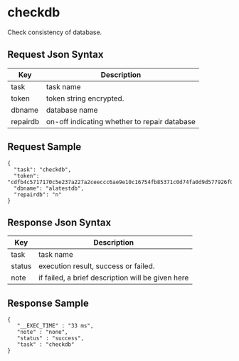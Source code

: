 # checkdb

Check consistency of database.

## Request Json Syntax

| **Key** | **Description** |
| --- | --- |
| task | task name |
| token | token string encrypted. |
| dbname | database name |
| repairdb | on-off indicating whether to repair database |

## Request Sample

```
{
  "task": "checkdb",
  "token": "cdfb4c5717170c5e237a227a2ceeccc6ae9e10c16754fb85371c0d74fa0d9d577926f07dd201b6aa",
  "dbname": "alatestdb",
  "repairdb": "n"
}
```

## Response Json Syntax

| **Key** | **Description** |
| --- | --- |
| task | task name |
| status | execution result, success or failed. |
| note | if failed, a brief description will be given here |


## Response Sample

```
{
   "__EXEC_TIME" : "33 ms",
   "note" : "none",
   "status" : "success",
   "task" : "checkdb"
}
```
